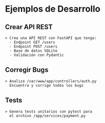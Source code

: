 # Ejemplos de Desarrollo

## Crear API REST

```
> Crea una API REST con FastAPI que tenga:
  - Endpoint GET /users
  - Endpoint POST /users
  - Base de datos SQLite
  - Validación con Pydantic
```

## Corregir Bugs

```
> Analiza /var/www/app/controllers/auth.py
  Encuentra y corrige todos los bugs
```

## Tests

```
> Genera tests unitarios con pytest para
  el archivo /app/services/payment.py
```
